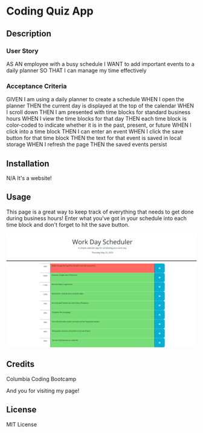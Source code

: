 # Coding Quiz App

## Description

### User Story
AS AN employee with a busy schedule
I WANT to add important events to a daily planner
SO THAT I can manage my time effectively

### Acceptance Criteria

GIVEN I am using a daily planner to create a schedule
WHEN I open the planner
THEN the current day is displayed at the top of the calendar
WHEN I scroll down
THEN I am presented with time blocks for standard business hours
WHEN I view the time blocks for that day
THEN each time block is color-coded to indicate whether it is in the past, present, or future
WHEN I click into a time block
THEN I can enter an event
WHEN I click the save button for that time block
THEN the text for that event is saved in local storage
WHEN I refresh the page
THEN the saved events persist

## Installation

N/A It's a website!

## Usage

This page is a great way to keep track of everything that needs to get done during business hours! Enter what you've got in your schedule into each time block and don't forget to hit the save button. 

![alt text](./assets/images/work-day-scheduler.png)

## Credits

Columbia Coding Bootcamp

And you for visiting my page!

## License

MIT License